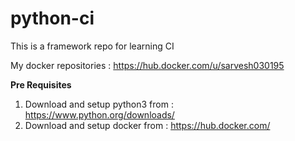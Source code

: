 # python-ci
This is a framework repo for learning CI

My docker repositories : https://hub.docker.com/u/sarvesh030195

**Pre Requisites**
1. Download and setup python3 from : https://www.python.org/downloads/
2. Download and setup docker from : https://hub.docker.com/

